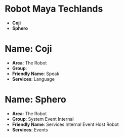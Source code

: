 # Robot Maya Techlands

- __Coji__
- __Sphero__

# Name: Coji

- __Area__: The Robot
- __Group__: 
- __Friendly Name__: Speak
- __Services__: Language

# Name: Sphero

- __Area__: The Robot
- __Group__: System Event Internal
- __Friendly Name__: Services Internal Event Host Robot
- __Services__: Events

